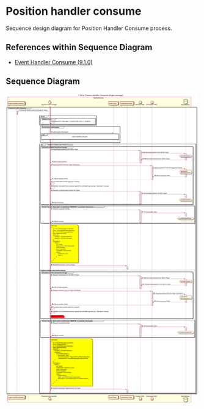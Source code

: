 # Position handler consume

Sequence design diagram for Position Handler Consume process.

## References within Sequence Diagram

* [Event Handler Consume (9.1.0)](../../central-event-processor/9.1.0-event-handler-placeholder.md)

## Sequence Diagram

![seq-prepare-1.1.2.a.svg](../assets/diagrams/sequence/seq-prepare-1.1.2.a.svg)
